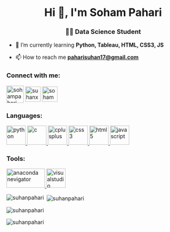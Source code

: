 <h1 align="center">Hi 👋, I'm Soham Pahari</h1>
<h3 align="center">👨‍🏫 Data Science Student </h3>

- 🌱 I’m currently learning **Python, Tableau, HTML, CSS3, JS**

- 📫 How to reach me **paharisuhan17@gmail.com**

<h3 align="left">Connect with me:</h3>
<p align="left">
<a href="https://twitter.com/sohampahari" target="_blank"><img align="center" src="https://static.vecteezy.com/system/resources/previews/018/930/745/original/twitter-logo-twitter-icon-transparent-free-free-png.png" alt="sohampahari" height="45" width="45" /></a>
<a href="https://kaggle.com/suhanxd" target="_blank"><img align="center" src="https://cdn4.iconfinder.com/data/icons/logos-and-brands/512/189_Kaggle_logo_logos-512.png" alt="suhanxd" height="40" width="40" /></a>
<a href="https://instagram.com/sohampahari" target="_blank"><img align="center" src="https://png.pngtree.com/png-clipart/20180626/ourmid/pngtree-instagram-icon-instagram-logo-png-image_3584853.png" alt="sohampahari" height="40" width="40" /></a>
</p>

<h3 align="left">Languages:</h3>
<p align="left"> <a href="https://www.python.org" target="_blank" rel="noreferrer"> <img src="https://image.pngaaa.com/138/619138-middle.png" alt="python" width="50" height="50"/> </a> <a href="https://www.cprogramming.com/" target="_blank" rel="noreferrer"> <img src="https://e7.pngegg.com/pngimages/465/779/png-clipart-blue-and-white-c-logo-the-c-programming-language-computer-programming-computer-icons-programmer-blue-angle.png" alt="c" width="50" height="50"/> </a> <a href="https://www.w3schools.com/cpp/" target="_blank" rel="noreferrer"> <img src="https://w7.pngwing.com/pngs/46/626/png-transparent-c-logo-the-c-programming-language-computer-icons-computer-programming-source-code-programming-miscellaneous-template-blue.png" alt="cplusplus" width="50" height="50"/> </a> <a href="https://www.w3schools.com/css/" target="_blank" rel="noreferrer"> <img src="https://img.freepik.com/free-icon/css_318-698167.jpg" alt="css3" width="50" height="50"/> </a> <a href="https://www.w3.org/html/" target="_blank" rel="noreferrer"> <img src="https://w7.pngwing.com/pngs/201/90/png-transparent-logo-html-html5.png" alt="html5" width="50" height="50"/> </a> <a href="https://developer.mozilla.org/en-US/docs/Web/JavaScript" target="_blank" rel="noreferrer"> <img src="https://e7.pngegg.com/pngimages/503/848/png-clipart-javascript-computer-icons-software-developer-cascading-style-sheets-javascript-logo-angle-text.png" alt="javascript" width="50" height="50"/> </a> </p>

<h3 align="left">Tools:</h3>
<p align="left"> <a href="https://www.anaconda.com/" target="_blank" rel="noreferrer"> <img src="https://png.pngitem.com/pimgs/s/241-2413548_logo-anaconda-python-hd-png-download.png" alt="anaconda nevigator" width="100" height="50"/> </a> 
<a href="https://code.visualstudio.com/" target="_blank" rel="noreferrer"> <img src="https://code.visualstudio.com/assets/branding/app-icon.png" alt="visualstudio" width="50" height="50"/> </a>
</p>


<p><img align="left" src="https://github-readme-stats.vercel.app/api/top-langs?username=suhanpahari&show_icons=true&locale=en&layout=compact" alt="suhanpahari" /></p>

<p>&nbsp;<img align="center" src="https://github-readme-stats.vercel.app/api?username=suhanpahari&show_icons=true&locale=en" alt="suhanpahari" /></p>

<p><img align="center" src="https://github-readme-streak-stats.herokuapp.com/?user=suhanpahari&" alt="suhanpahari" /></p>


<p align="left"> <img src="https://komarev.com/ghpvc/?username=suhanpahari&label=Profile%20views&color=0e75b6&style=flat" alt="suhanpahari" /> </p>
<!--
<p align="left"> <a href="https://github.com/ryo-ma/github-profile-trophy"><img src="https://github-profile-trophy.vercel.app/?username=suhanpahari" alt="suhanpahari" /></a> </p> -->
